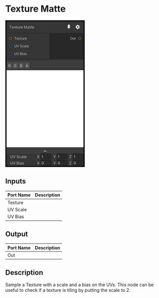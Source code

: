 # Texture Matte
![Mixture.TextureMatteNode](../../images/Mixture.TextureMatteNode.png)
## Inputs
Port Name | Description
--- | ---
Texture | 
UV Scale | 
UV Bias | 

## Output
Port Name | Description
--- | ---
Out | 

## Description
Sample a Texture with a scale and a bias on the UVs.
This node can be useful to check if a texture is tiling by putting the scale to 2.


